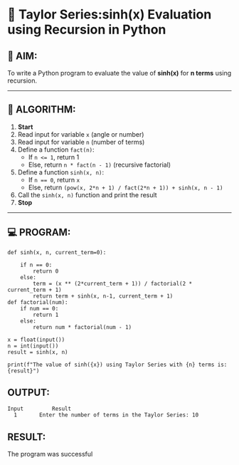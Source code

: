 # 📐 Taylor Series:sinh(x) Evaluation using Recursion in Python

## 🎯 AIM:
To write a Python program to evaluate the value of **sinh(x)** for **n terms** using recursion.

---

## 🧠 ALGORITHM:

1. **Start**
2. Read input for variable `x` (angle or number)
3. Read input for variable `n` (number of terms)
4. Define a function `fact(n)`:
   - If `n <= 1`, return 1
   - Else, return `n * fact(n - 1)` (recursive factorial)
5. Define a function `sinh(x, n)`:
   - If `n == 0`, return `x`
   - Else, return `(pow(x, 2*n + 1) / fact(2*n + 1)) + sinh(x, n - 1)`
6. Call the `sinh(x, n)` function and print the result
7. **Stop**

---

## 💻 PROGRAM:
```
def sinh(x, n, current_term=0):
 
    if n == 0:
        return 0
    else:
        term = (x ** (2*current_term + 1)) / factorial(2 * current_term + 1)
        return term + sinh(x, n-1, current_term + 1)
def factorial(num):
    if num == 0:
        return 1
    else:
        return num * factorial(num - 1)

x = float(input())
n = int(input())
result = sinh(x, n)

print(f"The value of sinh({x}) using Taylor Series with {n} terms is: {result}")
````
## OUTPUT:
```
Input         Result
  1       Enter the number of terms in the Taylor Series: 10
```
## RESULT:
The program was successful
